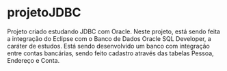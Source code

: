 # projetoJDBC
Projeto criado estudando JDBC com Oracle.
Neste projeto, está sendo feita a integração do Eclipse com o Banco de Dados Oracle SQL Developer, a caráter de estudos.
Está sendo desenvolvido um banco com integração entre contas bancárias, sendo feito cadastro através das tabelas Pessoa, Endereço e Conta.
